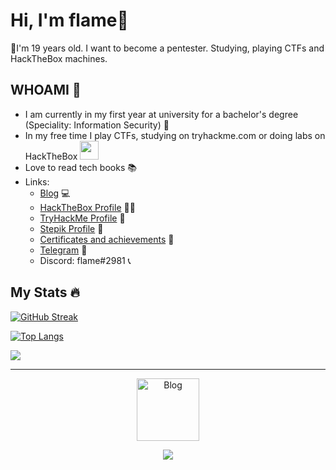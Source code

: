 # Hi, I'm flame👋

🏁I'm 19 years old. I want to become a pentester. Studying, playing CTFs and HackTheBox machines.

## WHOAMI 🤙

* I am currently in my first year at university for a bachelor's degree (Speciality: Information Security) 📝
* In my free time I play CTFs, studying on tryhackme.com or doing labs on HackTheBox <img src="https://media.giphy.com/media/WUlplcMpOCEmTGBtBW/giphy.gif" width="30">
* Love to read tech books 📚
* Links:
  * [Blog](https://vflame6.github.io/) 💻
  * [HackTheBox Profile](https://app.hackthebox.com/profile/973692) 👨‍💻
  * [TryHackMe Profile](https://tryhackme.com/p/vflamie) 📕
  * [Stepik Profile](https://stepik.org/users/349814193) 📗
  * [Certificates and achievements](https://github.com/MaxRadaev/Resume) 💪
  * [Telegram](https://t.me/xv1oa) 📲
  * Discord: flame#2981 📞

## My Stats 🔥

[![GitHub Streak](https://github-readme-streak-stats.herokuapp.com?user=vflame6&theme=github-dark-blue)](https://git.io/streak-stats)

[![Top Langs](https://github-readme-stats.vercel.app/api/top-langs/?username=vflame6&layout=compact&theme=github_dark)](https://github.com/anuraghazra/github-readme-stats)

![](https://komarev.com/ghpvc/?username=vflame6)

---
<p align="center">
<a href="https://vflame6.github.io" target="_blank"><img src="https://vflame6.github.io/assets/img/avatar.png" alt="Blog" width="100px" heigth="100px"></a>
</p>

<p align="center">
<a href="https://www.buymeacoffee.com/vflame6"><img src="https://img.buymeacoffee.com/button-api/?text=Buy me a coffee&emoji=&slug=vflame6&button_colour=5F7FFF&font_colour=ffffff&font_family=Cookie&outline_colour=000000&coffee_colour=FFDD00" /></a>
</p>
